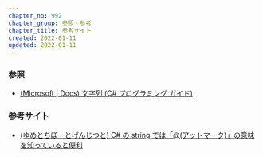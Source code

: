 ```yaml
---
chapter_no: 992
chapter_group: 参照・参考
chapter_title: 参考サイト
created: 2022-01-11
updated: 2022-01-11
---
```

### 参照
- [(Microsoft \| Docs) 文字列 (C# プログラミング ガイド)](https://docs.microsoft.com/ja-jp/dotnet/csharp/programming-guide/strings/)

### 参考サイト
- [(ゆめとちぼーとげんじつと) C# の string では「@(アットマーク)」の意味を知っていると便利](https://blog.dreamhive.co.jp/yama/1149.html)
